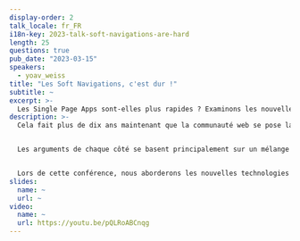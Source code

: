 ```yaml
---
display-order: 2
talk_locale: fr_FR
i18n-key: 2023-talk-soft-navigations-are-hard
length: 25
questions: true
pub_date: "2023-03-15"
speakers:
  - yoav_weiss
title: "Les Soft Navigations, c'est dur !"
subtitle: ~
excerpt: >-
  Les Single Page Apps sont-elles plus rapides ? Examinons les nouvelles technologies du navigateur web qui nous permettent de mesurer les performances des SPAs.
description: >-
  Cela fait plus de dix ans maintenant que la communauté web se pose la question suivante : "Les Single Page Apps sont-elles plus rapides ?"


  Les arguments de chaque côté se basent principalement sur un mélange de convictions et d'anecdotes, étant donné que nous ne disposions pas de données pour répondre à ces questions. Jusqu'à présent.


  Lors de cette conférence, nous aborderons les nouvelles technologies dans le navigateur web qui nous permettent de mesurer les métriques de performance des Single Page Apps de la même manière que pour les Multipage Apps. Nous examinerons leurs fonctionnalités, leur mode de fonctionnement et la manière dont vous pouvez les utiliser pour améliorer les performances de votre SPA.
slides:
  name: ~
  url: ~
video:
  name: ~
  url: https://youtu.be/pQLRoABCnqg
---
```

